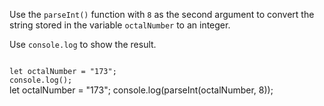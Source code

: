 Use the `parseInt()` function
with `8` as the second argument
to convert the string
stored in the variable `octalNumber` to
an integer.

Use `console.log`
to show the result.

<Editor lang="javascript" type="exercise">
<code>
let octalNumber = "173";
console.log();
</code>

<solution>
let octalNumber = "173";
console.log(parseInt(octalNumber, 8));
</solution>
</Editor>